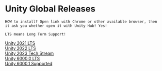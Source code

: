 # Unity Global Releases

`HOW to install? Open link with Chrome or other available browser, then it ask you whether open it with Unity Hub! Yes!`

`LTS means Long Term Support!`

[Unity 2021 LTS](README.Unity2021LTS.md)<br/>
[Unity 2022 LTS](README.Unity2022LTS.md)<br/>
[Unity 2023 Tech Stream](README.Unity2023TS.md)<br/>
[Unity 6000.0 LTS](README.Unity6000.0LTS.md)<br/>
[Unity 6000.1 Supported](README.Unity6000.1Supported.md)<br/>
